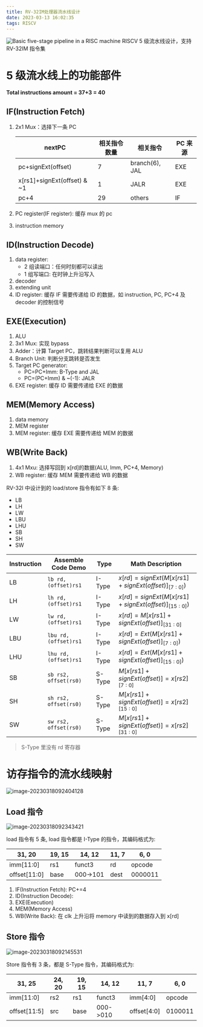 ```yaml
---
title: RV-32IM处理器流水线设计
date: 2023-03-13 16:02:35
tags: RISCV
---
```


![Basic five-stage pipeline in a RISC machine](https://s2.loli.net/2023/03/13/7GPzH91tmwkxvEC.png)
RISCV 5 级流水线设计，支持 RV-32IM 指令集

<!--more-->

# 5 级流水线上的功能部件

**Total instructions amount = 37+3 = 40**

## IF(Instruction Fetch)

1. 2x1 Mux：选择下一条 PC

   | nextPC                      | 相关指令数量 | 相关指令       | PC 来源 |
   | --------------------------- | ------------ | -------------- | ------- |
   | pc+signExt(offset)          | 7            | branch(6), JAL | EXE     |
   | x[rs1]+signExt(offset) & ~1 | 1            | JALR           | EXE     |
   | pc+4                        | 29           | others         | IF      |

2. PC register(IF register): 缓存 mux 的 pc
3. instruction memory

## ID(Instruction Decode)

1. data register:
   - 2 组读端口：任何时刻都可以读出
   - 1 组写端口: 在时钟上升沿写入
2. decoder
3. extending unit
4. ID register: 缓存 IF 需要传递给 ID 的数据，如 instruction, PC, PC+4 及 decoder 的控制信号

## EXE(Execution)

1. ALU
2. 3x1 Mux: 实现 bypass
3. Adder：计算 Target PC，跳转结果判断可以复用 ALU
4. Branch Unit: 判断分支跳转是否发生
5. Target PC generator:
   - PC=PC+Imm: B-Type and JAL
   - PC=(PC+Imm) & ~(-1): JALR
6. EXE register: 缓存 ID 需要传递给 EXE 的数据

## MEM(Memory Access)

1. data memory
2. MEM register
3. MEM register: 缓存 EXE 需要传递给 MEM 的数据

## WB(Write Back)

1. 4x1 Mxu: 选择写回到 x[rd]的数据(ALU, Imm, PC+4, Memory)
2. WB register: 缓存 MEM 需要传递给 WB 的数据

RV-32I 中设计到的 load/store 指令有如下 8 条:

- LB
- LH
- LW
- LBU
- LHU
- SB
- SH
- SW

| Instruction | Assemble Code Demo    | Type   | Math Description                                    |
| ----------- | --------------------- | ------ | --------------------------------------------------- |
| LB          | `lb rd, (offset)rs1`  | I-Type | $x[rd]=signExt(M[x[rs1]+signExt(offset)]_{[7:0]})$  |
| LH          | `lh rd, (offset)rs1`  | I-Type | $x[rd]=signExt(M[x[rs1]+signExt(offset)]_{[15:0]})$ |
| LW          | `lw rd, (offset)rs1`  | I-Type | $x[rd]=M[x[rs1]+signExt(offset)]_{[31:0]}$          |
| LBU         | `lbu rd, (offset)rs1` | I-Type | $x[rd]=Ext(M[x[rs1]+signExt(offset)]_{[7:0]})$      |
| LHU         | `lhu rd, (offset)rs1` | I-Type | $x[rd]=Ext(M[x[rs1]+signExt(offset)]_{[15:0]})$     |
| SB          | `sb rs2, offset(rs0)` | S-Type | $M[x[rs1]+signExt(offset)]=x[rs2]_{[7:0]}$          |
| SH          | `sh rs2, offset(rs0)` | S-Type | $M[x[rs1]+signExt(offset)]=x[rs2]_{[15:0]}$         |
| SW          | `sw rs2, offset(rs0)` | S-Type | $M[x[rs1]+signExt(offset)]=x[rs2]_{[31:0]}$         |

> S-Type 里没有 rd 寄存器

# 访存指令的流水线映射

![image-20230318092404128](https://s2.loli.net/2023/03/19/ycgDbujHp4nQJRm.png)

## Load 指令

![image-20230318092343421](https://s2.loli.net/2023/03/19/xOVKMb6Zq9JoDEU.png)

load 指令有 5 条, load 指令都是 I-Type 的指令，其编码格式为:

| 31, 20       | 19, 15 | 14, 12   | 11, 7 | 6, 0    |
| ------------ | ------ | -------- | ----- | ------- |
| imm[11:0]    | rs1    | funct3   | rd    | opcode  |
| offset[11:0] | base   | 000->101 | dest  | 0000011 |

1. IF(Instruction Fetch): PC+=4
2. ID(Instruction Decode):
3. EXE(Execution)
4. MEM(Memory Access)
5. WB(Write Back): 在 clk 上升沿将 memory 中读到的数据存入到 x[rd]

## Store 指令

![image-20230318092145531](https://s2.loli.net/2023/03/19/krpq7IoAci2VBf8.png)

Store 指令有 3 条，都是 S-Type 指令，其编码格式为:

| 31, 25       | 24, 20 | 19, 15 | 14, 12   | 11, 7       | 6, 0    |
| ------------ | ------ | ------ | -------- | ----------- | ------- |
| imm[11:0]    | rs2    | rs1    | funct3   | imm[4:0]    | opcode  |
| offset[11:5] | src    | base   | 000->010 | offset[4:0] | 0100011 |
